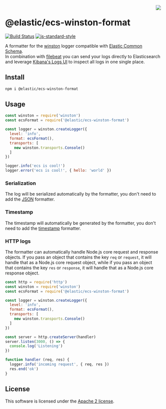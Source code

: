 <img align="right" width="auto" height="auto" src="https://www.elastic.co/static-res/images/elastic-logo-200.png">

# @elastic/ecs-winston-format

[![Build Status](https://apm-ci.elastic.co/buildStatus/icon?job=apm-agent-nodejs%2Fecs-logging-js-mbp%2Fmaster)](https://apm-ci.elastic.co/job/apm-agent-nodejs/job/ecs-logging-js-mbp/job/master/)  [![js-standard-style](https://img.shields.io/badge/code%20style-standard-brightgreen.svg?style=flat)](http://standardjs.com/)

A formatter for the [winston](https://www.npmjs.com/package/winston) logger compatible with [Elastic Common Schema](https://www.elastic.co/guide/en/ecs/current/index.html).<br/>
In combination with [filebeat](https://www.elastic.co/products/beats/filebeat) you can send your logs directly to Elasticsearch and leverage [Kibana's Logs UI](https://www.elastic.co/guide/en/infrastructure/guide/current/logs-ui-overview.html) to inspect all logs in one single place.

## Install
```sh
npm i @elastic/ecs-winston-format
```

## Usage
```js
const winston = require('winston')
const ecsFormat = require('@elastic/ecs-winston-format')

const logger = winston.createLogger({
  level: 'info',
  format: ecsFormat(),
  transports: [
    new winston.transports.Console()
  ]
})

logger.info('ecs is cool!')
logger.error('ecs is cool!', { hello: 'world' })
```

### Serialization

The log will be serialized automatically by the formatter, you don't need to add the [JSON](https://github.com/winstonjs/logform#json) formatter.

### Timestamp
The timestamp will automatically be generated by the formatter, you don't need to add the [timestamp](https://github.com/winstonjs/logform#timestamp) formatter.

### HTTP logs

The formatter can automatically handle Node.js core request and response objects.
If you pass an object that contains the key `req` or `request`, it will handle that as a Node.js core request object,
while if you pass an object that contains the key `res` or `response`, it will handle that as a Node.js core response object.
```js
const http = require('http')
const winston = require('winston')
const ecsFormat = require('@elastic/ecs-winston-format')

const logger = winston.createLogger({
  level: 'info',
  format: ecsFormat(),
  transports: [
    new winston.transports.Console()
  ]
})

const server = http.createServer(handler)
server.listen(3000, () => {
  console.log('Listening')
})

function handler (req, res) {
  logger.info('incoming request', { req, res })
  res.end('ok')
}
```

## License
This software is licensed under the [Apache 2 license](./LICENSE).
